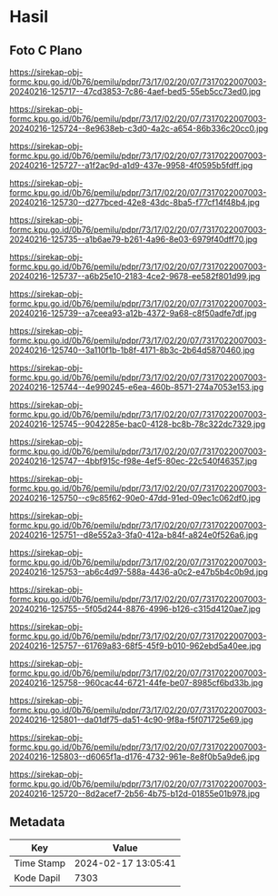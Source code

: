 # Hasil

## Foto C Plano

https://sirekap-obj-formc.kpu.go.id/0b76/pemilu/pdpr/73/17/02/20/07/7317022007003-20240216-125717--47cd3853-7c86-4aef-bed5-55eb5cc73ed0.jpg

https://sirekap-obj-formc.kpu.go.id/0b76/pemilu/pdpr/73/17/02/20/07/7317022007003-20240216-125724--8e9638eb-c3d0-4a2c-a654-86b336c20cc0.jpg

https://sirekap-obj-formc.kpu.go.id/0b76/pemilu/pdpr/73/17/02/20/07/7317022007003-20240216-125727--a1f2ac9d-a1d9-437e-9958-4f0595b5fdff.jpg

https://sirekap-obj-formc.kpu.go.id/0b76/pemilu/pdpr/73/17/02/20/07/7317022007003-20240216-125730--d277bced-42e8-43dc-8ba5-f77cf14f48b4.jpg

https://sirekap-obj-formc.kpu.go.id/0b76/pemilu/pdpr/73/17/02/20/07/7317022007003-20240216-125735--a1b6ae79-b261-4a96-8e03-6979f40dff70.jpg

https://sirekap-obj-formc.kpu.go.id/0b76/pemilu/pdpr/73/17/02/20/07/7317022007003-20240216-125737--a6b25e10-2183-4ce2-9678-ee582f801d99.jpg

https://sirekap-obj-formc.kpu.go.id/0b76/pemilu/pdpr/73/17/02/20/07/7317022007003-20240216-125739--a7ceea93-a12b-4372-9a68-c8f50adfe7df.jpg

https://sirekap-obj-formc.kpu.go.id/0b76/pemilu/pdpr/73/17/02/20/07/7317022007003-20240216-125740--3a110f1b-1b8f-4171-8b3c-2b64d5870460.jpg

https://sirekap-obj-formc.kpu.go.id/0b76/pemilu/pdpr/73/17/02/20/07/7317022007003-20240216-125744--4e990245-e6ea-460b-8571-274a7053e153.jpg

https://sirekap-obj-formc.kpu.go.id/0b76/pemilu/pdpr/73/17/02/20/07/7317022007003-20240216-125745--9042285e-bac0-4128-bc8b-78c322dc7329.jpg

https://sirekap-obj-formc.kpu.go.id/0b76/pemilu/pdpr/73/17/02/20/07/7317022007003-20240216-125747--4bbf915c-f98e-4ef5-80ec-22c540f46357.jpg

https://sirekap-obj-formc.kpu.go.id/0b76/pemilu/pdpr/73/17/02/20/07/7317022007003-20240216-125750--c9c85f62-90e0-47dd-91ed-09ec1c062df0.jpg

https://sirekap-obj-formc.kpu.go.id/0b76/pemilu/pdpr/73/17/02/20/07/7317022007003-20240216-125751--d8e552a3-3fa0-412a-b84f-a824e0f526a6.jpg

https://sirekap-obj-formc.kpu.go.id/0b76/pemilu/pdpr/73/17/02/20/07/7317022007003-20240216-125753--ab6c4d97-588a-4436-a0c2-e47b5b4c0b9d.jpg

https://sirekap-obj-formc.kpu.go.id/0b76/pemilu/pdpr/73/17/02/20/07/7317022007003-20240216-125755--5f05d244-8876-4996-b126-c315d4120ae7.jpg

https://sirekap-obj-formc.kpu.go.id/0b76/pemilu/pdpr/73/17/02/20/07/7317022007003-20240216-125757--61769a83-68f5-45f9-b010-962ebd5a40ee.jpg

https://sirekap-obj-formc.kpu.go.id/0b76/pemilu/pdpr/73/17/02/20/07/7317022007003-20240216-125758--960cac44-6721-44fe-be07-8985cf6bd33b.jpg

https://sirekap-obj-formc.kpu.go.id/0b76/pemilu/pdpr/73/17/02/20/07/7317022007003-20240216-125801--da01df75-da51-4c90-9f8a-f5f071725e69.jpg

https://sirekap-obj-formc.kpu.go.id/0b76/pemilu/pdpr/73/17/02/20/07/7317022007003-20240216-125803--d6065f1a-d176-4732-961e-8e8f0b5a9de6.jpg

https://sirekap-obj-formc.kpu.go.id/0b76/pemilu/pdpr/73/17/02/20/07/7317022007003-20240216-125720--8d2acef7-2b56-4b75-b12d-01855e01b978.jpg


## Metadata

| Key        | Value               |
| ---------- | ------------------- |
| Time Stamp | 2024-02-17 13:05:41 |
| Kode Dapil | 7303                |



